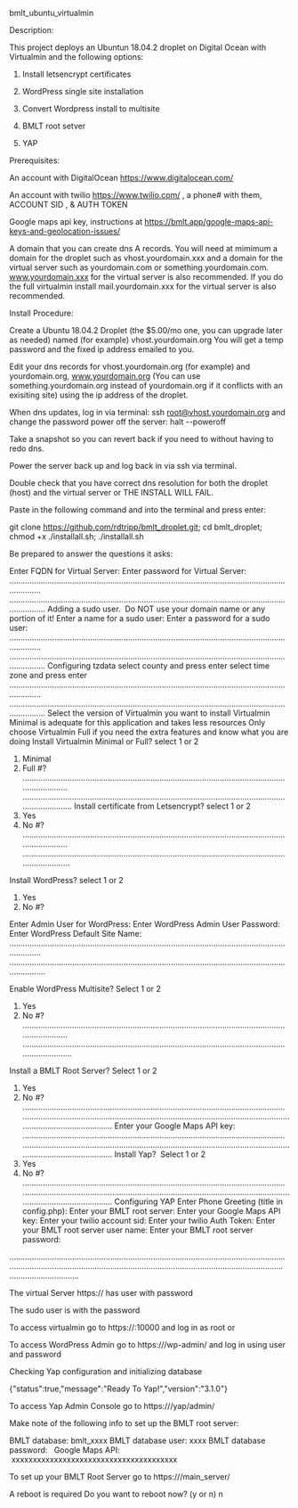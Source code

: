 bmlt_ubuntu_virtualmin

Description:

This project deploys an Ubuntun 18.04.2 droplet on Digital Ocean with Virtualmin and the following options:

1.  Install letsencrypt certificates

1. WordPress single site installation

2. Convert Wordpress install to multisite

3.  BMLT root setver

4.  YAP

Prerequisites:

An account with DigitalOcean https://www.digitalocean.com/

An account with twilio https://www.twilio.com/ , a phone# with them, ACCOUNT SID , & AUTH TOKEN

Google maps api key, instructions at https://bmlt.app/google-maps-api-keys-and-geolocation-issues/

A domain that you can create dns A records. You will need at mimimum a domain for the droplet such as vhost.yourdomain.xxx and a domain for the virtual server such as yourdomain.com or something.yourdomain.com. www.yourdomain.xxx for the virtual server is also recommended. If you do the full virtualmin install mail.yourdomain.xxx for the virtual server is also recommended.

Install Procedure:

Create a Ubuntu 18.04.2 Droplet (the $5.00/mo one, you can upgrade later as needed) named (for example) vhost.yourdomain.org
You will get a temp password and the fixed ip address emailed to you.

Edit your dns records for vhost.yourdomain.org (for example) and yourdomain.org, www.yourdomain.org (You can use something.yourdomain.org instead of yourdomain.org if it conflicts with an exisiting site) using the ip address of the droplet.

When dns updates, log in via terminal: ssh root@vhost.yourdomain.org and change the password
power off the server: halt --poweroff

Take a snapshot so you can revert back if you need to without having to redo dns.

Power the server back up and log back in via ssh via terminal.

Double check that you have correct dns resolution for both the droplet (host) and the virtual server or THE INSTALL WILL FAIL.

Paste in the following command and into the terminal and press enter:

git clone https://github.com/rdtripp/bmlt_droplet.git; cd bmlt_droplet; chmod +x ./installall.sh; ./installall.sh

Be prepared to answer the questions it asks:

Enter FQDN for Virtual Server: 
Enter password for Virtual Server:  
………………………………………………………………………………………………………………………..
………………………………………………………………………………………………………………………….
Adding a sudo user.  Do NOT use your domain name or any portion of it! 
Enter a name for a sudo user: 
Enter a password for a sudo user: 
………………………………………………………………………………………………………………………..
………………………………………………………………………………………………………………………….
Configuring tzdata
select county and press enter
select time zone and press enter
………………………………………………………………………………………………………………………..
………………………………………………………………………………………………………………………….
Select the version of Virtualmin you want to install 
Virtualmin Minimal is adequate for this application and takes less resources 
Only choose Virtualmin Full if you need the extra features and know what you are doing 
Install Virtualmin Minimal or Full? select 1 or 2 
1) Minimal 
2) Full 
#? 
………………………………………………………………………………………………………………………..
………………………………………………………………………………………………………………………….
Install certificate from Letsencrypt? select 1 or 2 
1) Yes 
2) No 
#? 
………………………………………………………………………………………………………………………..
…………………………………………………………………………………………………………………………

Install WordPress? select 1 or 2 
1) Yes 
2) No 
#? 

Enter Admin User for WordPress:
Enter WordPress Admin User Password:
Enter WordPress Default Site Name:
………………………………………………………………………………………………………………………..
………………………………………………………………………………………………………………………….


Enable WordPress Multisite? Select 1 or 2 
1) Yes 
2) No 
#? 
………………………………………………………………………………………………………………………..
………………………………………………………………………………………………………………………….

Install a BMLT Root Server? Select 1 or 2 
1) Yes 
2) No 
#? 
………………………………………………………………………………………………………………………..………………………………………………………………………………………………………………………….
Enter your Google Maps API key:
………………………………………………………………………………………………………………………..………………………………………………………………………………………………………………………….
Install Yap?  Select 1 or 2 
1) Yes 
2) No 
#? 
………………………………………………………………………………………………………………………..………………………………………………………………………………………………………………………….
Configuring YAP 
Enter Phone Greeting (title in config.php):
Enter your BMLT root server:
Enter your Google Maps API key:
Enter your twilio account sid:
Enter your twilio Auth Token:
Enter your BMLT root server user name:
Enter your BMLT root server password:

………………………………………………………………………………………………………………………..………………………………………………………………………………………………………………………….

The virtual Server https://<your droplet FQDN> has user  with password 


The sudo user is <sudo user selected at setup>with the password <sudo password selected at setup> 


To access virtualmin go to https://<your droplet FQDN>:10000 and log in as root or <your sudo user> 


To access WordPress Admin go to https://<your virtual server FQDN>/wp-admin/ and log in using user <admin user selected at setup> and password <password selected at setup> 


Checking Yap configuration and initializing database 

{"status":true,"message":"Ready To Yap!","version":"3.1.0"} 

To access Yap Admin Console go to https://<your virtual server FQDN>/yap/admin/ 


Make note of the following info to set up the BMLT root server: 

BMLT database: bmlt_xxxx
BMLT database user: xxxx
BMLT database password:  <this will be the same as the virtual server user password>
Google Maps API:  xxxxxxxxxxxxxxxxxxxxxxxxxxxxxxxxxxxxxxx 

To set up your BMLT Root Server go to https://<virtual server FQDN>/main_server/ 


A reboot is required 
Do you want to reboot now? (y or n) n  
